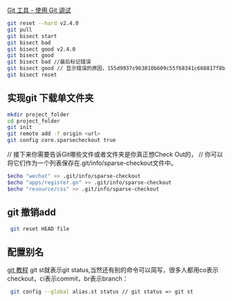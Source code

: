 [Git 工具 - 使用 Git 调试](https://git-scm.com/book/zh/v2/Git-%E5%B7%A5%E5%85%B7-%E4%BD%BF%E7%94%A8-Git-%E8%B0%83%E8%AF%95)

```bash
git reset --hard v2.4.0
git pull
git bisect start
git bisect bad
git bisect good v2.4.0
git bisect good
git bisect bad //最后标记错误
git bisect good // 显示错误的原因，155d9937c963810b609c55f68341c668817f8b18 is the first bad commit
git bisect reset
````

##  实现git 下载单文件夹

```bash
mkdir project_folder
cd project_folder
git init
git remote add -f origin <url>
git config core.sparsecheckout true

```

// 接下来你需要告诉Git哪些文件或者文件夹是你真正想Check Out的，
// 你可以将它们作为一个列表保存在.git/info/sparse-checkout文件中。

```bash
$echo "wechat" >> .git/info/sparse-checkout
$echo "apps/register.go" >> .git/info/sparse-checkout
$echo "resource/css" >> .git/info/sparse-checkout
```

## git 撤销add

```bash
 git reset HEAD file
 ```

## 配置别名
[git 教程](https://www.liaoxuefeng.com/wiki/0013739516305929606dd18361248578c67b8067c8c017b000/001375234012342f90be1fc4d81446c967bbdc19e7c03d3000)
git st就表示git status,当然还有别的命令可以简写，很多人都用co表示checkout，ci表示commit，br表示branch：

```bash
 git config --global alias.st status // git status => git st
 ```
